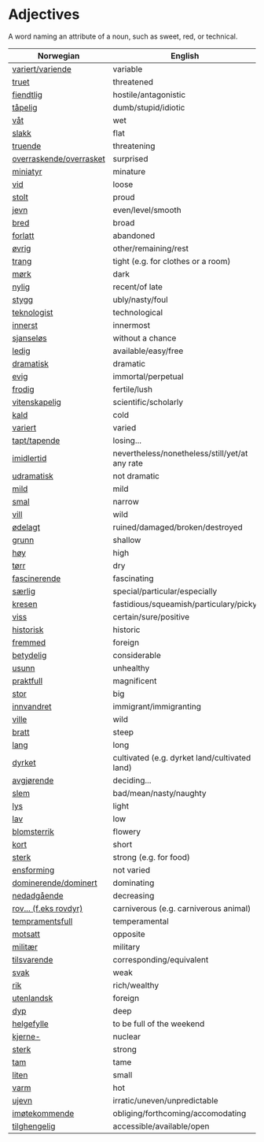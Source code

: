 # Adjectives

A word naming an attribute of a noun, such as sweet, red, or technical.

| Norwegian | English |
| --- | --- |
| [variert/variende](https://www.ordnett.no/search?language=no&phrase=variert/variende) | variable |
| [truet](https://www.ordnett.no/search?language=no&phrase=truet) | threatened |
| [fiendtlig](https://www.ordnett.no/search?language=no&phrase=fiendtlig) | hostile/antagonistic |
| [tåpelig](https://www.ordnett.no/search?language=no&phrase=tåpelig) | dumb/stupid/idiotic |
| [våt](https://www.ordnett.no/search?language=no&phrase=våt) | wet |
| [slakk](https://www.ordnett.no/search?language=no&phrase=slakk) | flat |
| [truende](https://www.ordnett.no/search?language=no&phrase=truende) | threatening |
| [overraskende/overrasket](https://www.ordnett.no/search?language=no&phrase=overraskende/overrasket) | surprised |
| [miniatyr](https://www.ordnett.no/search?language=no&phrase=miniatyr) | minature |
| [vid](https://www.ordnett.no/search?language=no&phrase=vid) | loose |
| [stolt](https://www.ordnett.no/search?language=no&phrase=stolt) | proud |
| [jevn](https://www.ordnett.no/search?language=no&phrase=jevn) | even/level/smooth |
| [bred](https://www.ordnett.no/search?language=no&phrase=bred) | broad |
| [forlatt](https://www.ordnett.no/search?language=no&phrase=forlatt) | abandoned |
| [øvrig](https://www.ordnett.no/search?language=no&phrase=øvrig) | other/remaining/rest |
| [trang](https://www.ordnett.no/search?language=no&phrase=trang) | tight (e.g. for clothes or a room) |
| [mørk](https://www.ordnett.no/search?language=no&phrase=mørk) | dark |
| [nylig](https://www.ordnett.no/search?language=no&phrase=nylig) | recent/of late |
| [stygg](https://www.ordnett.no/search?language=no&phrase=stygg) | ubly/nasty/foul |
| [teknologist](https://www.ordnett.no/search?language=no&phrase=teknologist) | technological |
| [innerst](https://www.ordnett.no/search?language=no&phrase=innerst) | innermost |
| [sjanseløs](https://www.ordnett.no/search?language=no&phrase=sjanseløs) | without a chance |
| [ledig](https://www.ordnett.no/search?language=no&phrase=ledig) | available/easy/free |
| [dramatisk](https://www.ordnett.no/search?language=no&phrase=dramatisk) | dramatic |
| [evig](https://www.ordnett.no/search?language=no&phrase=evig) | immortal/perpetual |
| [frodig](https://www.ordnett.no/search?language=no&phrase=frodig) | fertile/lush |
| [vitenskapelig](https://www.ordnett.no/search?language=no&phrase=vitenskapelig) | scientific/scholarly |
| [kald](https://www.ordnett.no/search?language=no&phrase=kald) | cold |
| [variert](https://www.ordnett.no/search?language=no&phrase=variert) | varied |
| [tapt/tapende](https://www.ordnett.no/search?language=no&phrase=tapt/tapende) | losing... |
| [imidlertid](https://www.ordnett.no/search?language=no&phrase=imidlertid) | nevertheless/nonetheless/still/yet/at any rate |
| [udramatisk](https://www.ordnett.no/search?language=no&phrase=udramatisk) | not dramatic |
| [mild](https://www.ordnett.no/search?language=no&phrase=mild) | mild |
| [smal](https://www.ordnett.no/search?language=no&phrase=smal) | narrow |
| [vill](https://www.ordnett.no/search?language=no&phrase=vill) | wild |
| [ødelagt](https://www.ordnett.no/search?language=no&phrase=ødelagt) | ruined/damaged/broken/destroyed |
| [grunn](https://www.ordnett.no/search?language=no&phrase=grunn) | shallow |
| [høy](https://www.ordnett.no/search?language=no&phrase=høy) | high |
| [tørr](https://www.ordnett.no/search?language=no&phrase=tørr) | dry |
| [fascinerende](https://www.ordnett.no/search?language=no&phrase=fascinerende) | fascinating |
| [særlig](https://www.ordnett.no/search?language=no&phrase=særlig) | special/particular/especially |
| [kresen](https://www.ordnett.no/search?language=no&phrase=kresen) | fastidious/squeamish/particulary/picky |
| [viss](https://www.ordnett.no/search?language=no&phrase=viss) | certain/sure/positive |
| [historisk](https://www.ordnett.no/search?language=no&phrase=historisk) | historic |
| [fremmed](https://www.ordnett.no/search?language=no&phrase=fremmed) | foreign |
| [betydelig](https://www.ordnett.no/search?language=no&phrase=betydelig) | considerable |
| [usunn](https://www.ordnett.no/search?language=no&phrase=usunn) | unhealthy |
| [praktfull](https://www.ordnett.no/search?language=no&phrase=praktfull) | magnificent |
| [stor](https://www.ordnett.no/search?language=no&phrase=stor) | big |
| [innvandret](https://www.ordnett.no/search?language=no&phrase=innvandret) | immigrant/immigranting |
| [ville](https://www.ordnett.no/search?language=no&phrase=ville) | wild |
| [bratt](https://www.ordnett.no/search?language=no&phrase=bratt) | steep |
| [lang](https://www.ordnett.no/search?language=no&phrase=lang) | long |
| [dyrket](https://www.ordnett.no/search?language=no&phrase=dyrket) | cultivated (e.g. dyrket land/cultivated land) |
| [avgjørende](https://www.ordnett.no/search?language=no&phrase=avgjørende) | deciding... |
| [slem](https://www.ordnett.no/search?language=no&phrase=slem) | bad/mean/nasty/naughty |
| [lys](https://www.ordnett.no/search?language=no&phrase=lys) | light |
| [lav](https://www.ordnett.no/search?language=no&phrase=lav) | low |
| [blomsterrik](https://www.ordnett.no/search?language=no&phrase=blomsterrik) | flowery |
| [kort](https://www.ordnett.no/search?language=no&phrase=kort) | short |
| [sterk](https://www.ordnett.no/search?language=no&phrase=sterk) | strong (e.g. for food) |
| [ensforming](https://www.ordnett.no/search?language=no&phrase=ensforming) | not varied |
| [dominerende/dominert](https://www.ordnett.no/search?language=no&phrase=dominerende/dominert) | dominating |
| [nedadgående](https://www.ordnett.no/search?language=no&phrase=nedadgående) | decreasing |
| [rov... (f.eks rovdyr)](https://www.ordnett.no/search?language=no&phrase=rov...%20(f.eks%20rovdyr)) | carniverous (e.g. carniverous animal) |
| [tempramentsfull](https://www.ordnett.no/search?language=no&phrase=tempramentsfull) | temperamental |
| [motsatt](https://www.ordnett.no/search?language=no&phrase=motsatt) | opposite |
| [militær](https://www.ordnett.no/search?language=no&phrase=militær) | military |
| [tilsvarende](https://www.ordnett.no/search?language=no&phrase=tilsvarende) | corresponding/equivalent |
| [svak](https://www.ordnett.no/search?language=no&phrase=svak) | weak |
| [rik](https://www.ordnett.no/search?language=no&phrase=rik) | rich/wealthy |
| [utenlandsk](https://www.ordnett.no/search?language=no&phrase=utenlandsk) | foreign |
| [dyp](https://www.ordnett.no/search?language=no&phrase=dyp) | deep |
| [helgefylle](https://www.ordnett.no/search?language=no&phrase=helgefylle) | to be full of the weekend |
| [kjerne-](https://www.ordnett.no/search?language=no&phrase=kjerne-) | nuclear |
| [sterk](https://www.ordnett.no/search?language=no&phrase=sterk) | strong |
| [tam](https://www.ordnett.no/search?language=no&phrase=tam) | tame |
| [liten](https://www.ordnett.no/search?language=no&phrase=liten) | small |
| [varm](https://www.ordnett.no/search?language=no&phrase=varm) | hot |
| [ujevn](https://www.ordnett.no/search?language=no&phrase=ujevn) | irratic/uneven/unpredictable |
| [imøtekommende](https://www.ordnett.no/search?language=no&phrase=imøtekommende) | obliging/forthcoming/accomodating |
| [tilghengelig](https://www.ordnett.no/search?language=no&phrase=tilghengelig) | accessible/available/open |

